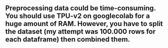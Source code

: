 ## Preprocessing data could be time-consuming. You should use TPU-v2 on googlecolab for a huge amount of RAM. However, you have to split the dataset (my attempt was 100.000 rows for each dataframe) then combined them.
